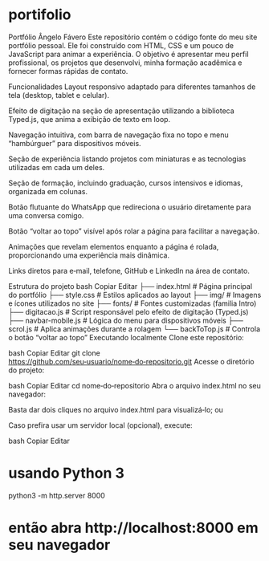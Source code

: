 # portifolio
Portfólio Ângelo Fávero
Este repositório contém o código fonte do meu site portfólio pessoal. Ele foi construído com HTML, CSS e um pouco de JavaScript para animar a experiência. O objetivo é apresentar meu perfil profissional, os projetos que desenvolvi, minha formação acadêmica e fornecer formas rápidas de contato.

Funcionalidades
Layout responsivo adaptado para diferentes tamanhos de tela (desktop, tablet e celular).

Efeito de digitação na seção de apresentação utilizando a biblioteca Typed.js, que anima a exibição de texto em loop.

Navegação intuitiva, com barra de navegação fixa no topo e menu “hambúrguer” para dispositivos móveis.

Seção de experiência listando projetos com miniaturas e as tecnologias utilizadas em cada um deles.

Seção de formação, incluindo graduação, cursos intensivos e idiomas, organizada em colunas.

Botão flutuante do WhatsApp que redireciona o usuário diretamente para uma conversa comigo.

Botão “voltar ao topo” visível após rolar a página para facilitar a navegação.

Animações que revelam elementos enquanto a página é rolada, proporcionando uma experiência mais dinâmica.

Links diretos para e‑mail, telefone, GitHub e LinkedIn na área de contato.

Estrutura do projeto
bash
Copiar
Editar
├── index.html         # Página principal do portfólio
├── style.css          # Estilos aplicados ao layout
├── img/               # Imagens e ícones utilizados no site
├── fonts/             # Fontes customizadas (familia Intro)
├── digitacao.js       # Script responsável pelo efeito de digitação (Typed.js)
├── navbar-mobile.js   # Lógica do menu para dispositivos móveis
├── scrol.js           # Aplica animações durante a rolagem
└── backToTop.js       # Controla o botão “voltar ao topo”
Executando localmente
Clone este repositório:

bash
Copiar
Editar
git clone https://github.com/seu‑usuario/nome‑do‑repositorio.git
Acesse o diretório do projeto:

bash
Copiar
Editar
cd nome‑do‑repositorio
Abra o arquivo index.html no seu navegador:

Basta dar dois cliques no arquivo index.html para visualizá‑lo; ou

Caso prefira usar um servidor local (opcional), execute:

bash
Copiar
Editar
# usando Python 3
python3 -m http.server 8000
# então abra http://localhost:8000 em seu navegador
